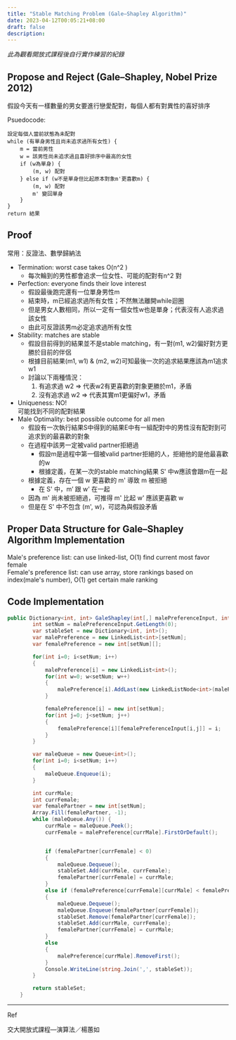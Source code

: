 ```yaml
---
title: "Stable Matching Problem (Gale–Shapley Algorithm)"
date: 2023-04-12T00:05:21+08:00
draft: false
description: 
---
```


*此為觀看開放式課程後自行實作練習的紀錄*

## Propose and Reject (Gale–Shapley, Nobel Prize 2012)

假設今天有一樣數量的男女要進行戀愛配對，每個人都有對異性的喜好排序

Psuedocode:
```
設定每個人當前狀態為未配對
while (有單身男性且尚未追求過所有女性) {
	m = 當前男性
	w = 該男性尚未追求過且喜好排序中最高的女性
	if (w為單身) {
		(m, w) 配對
	} else if (w不是單身但比起原本對象m'更喜歡m) {
		(m, w) 配對
		m' 變回單身
	}
}
return 結果
```

## Proof

常用：反證法、數學歸納法

- Termination: worst case takes O(n^2 )  
	- 每次輪到的男性都會追求一位女性、可能的配對有n^2 對  
- Perfection: everyone finds their love interest  
	- 假設最後跑完還有一位單身男性m
	- 結束時，m已經追求過所有女性；不然無法離開while迴圈
	- 但是男女人數相同，所以一定有一個女性w也是單身；代表沒有人追求過該女性
	- 由此可反證該男m必定追求過所有女性
- Stability: matches are stable  
	- 假設目前得到的結果並不是stable matching，有一對(m1, w2)偏好對方更勝於目前的伴侶
	- 根據目前結果(m1, w1) & (m2, w2)可知最後一次的追求結果應該為m1追求w1
	- 討論以下兩種情況：
		1. 有追求過 w2 => 代表w2有更喜歡的對象更勝於m1，矛盾
		2. 沒有追求過 w2 => 代表其實m1更偏好w1，矛盾
- Uniqueness: NO!  
	可能找到不同的配對結果
- Male Optimality: best possible outcome for all men
	- 假設有一次執行結果S中得到的結果E中有一組配對中的男性沒有配對到可追求到的最喜歡的對象
	- 在過程中該男一定被valid partner拒絕過
		- 假設m是過程中第一個被valid partner拒絕的人，拒絕他的是他最喜歡的w
		- 根據定義，在某一次的stable matching結果 S' 中w應該會跟m在一起
	- 根據定義，存在一個 w 更喜歡的 m' 導致 m 被拒絕
		- 在 S' 中，m’ 跟 w' 在一起
	- 因為 m' 尚未被拒絕過，可推得 m' 比起 w' 應該更喜歡 w
	- 但是在 S' 中不包含 (m', w)，可認為與假設矛盾

## Proper Data Structure for Gale–Shapley Algorithm Implementation

Male's preference list: can use linked-list, O(1) find current most favor female  
Female's preference list: can use array, store rankings based on index(male's number), O(1) get certain male ranking

## Code Implementation

```csharp
public Dictionary<int, int> GaleShapley(int[,] malePreferenceInput, int[,] femalePreferenceInput) {
        int setNum = malePreferenceInput.GetLength(0);
        var stableSet = new Dictionary<int, int>();
        var malePreference = new LinkedList<int>[setNum];
        var femalePreference = new int[setNum][];

        for(int i=0; i<setNum; i++)
        {
            malePreference[i] = new LinkedList<int>();
            for(int w=0; w<setNum; w++)
            {
                malePreference[i].AddLast(new LinkedListNode<int>(malePreferenceInput[i,w]));
            }

            femalePreference[i] = new int[setNum];
            for(int j=0; j<setNum; j++)
            {
                femalePreference[i][femalePreferenceInput[i,j]] = i;
            }
        }

        var maleQueue = new Queue<int>();
        for(int i=0; i<setNum; i++)
        {
            maleQueue.Enqueue(i);
        }

        int currMale;
        int currFemale;
        var femalePartner = new int[setNum];
        Array.Fill(femalePartner, -1);
        while (maleQueue.Any()) {
            currMale = maleQueue.Peek();
            currFemale = malePreference[currMale].FirstOrDefault();


            if (femalePartner[currFemale] < 0)
            {
                maleQueue.Dequeue();
                stableSet.Add(currMale, currFemale);
                femalePartner[currFemale] = currMale;
            }
            else if (femalePreference[currFemale][currMale] < femalePreference[currFemale][femalePartner[currFemale]])
            {
                maleQueue.Dequeue();
                maleQueue.Enqueue(femalePartner[currFemale]);
                stableSet.Remove(femalePartner[currFemale]);
                stableSet.Add(currMale, currFemale);
                femalePartner[currFemale] = currMale;
            }
            else
            {
                malePreference[currMale].RemoveFirst();
            }
            Console.WriteLine(string.Join(',', stableSet));
        }

        return stableSet;
    }
```

---

Ref

交大開放式課程—演算法／楊蕙如
